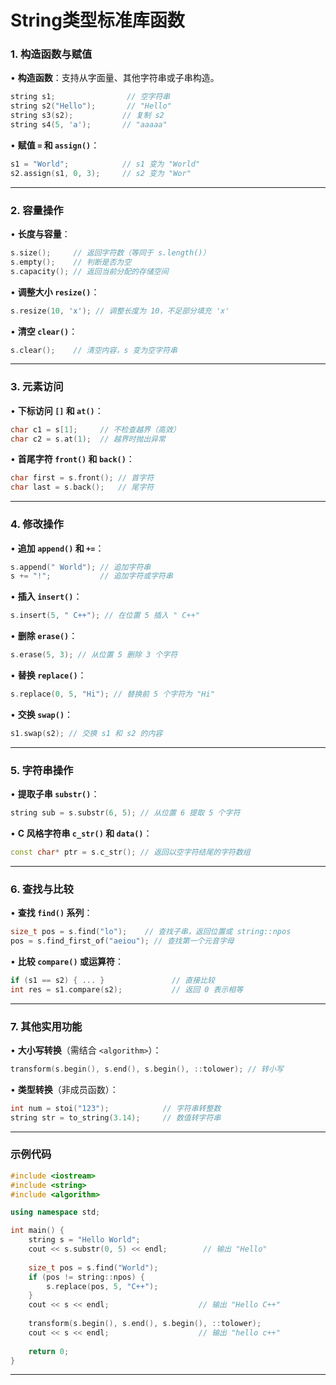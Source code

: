 # **String类型标准库函数**
### **1. 构造函数与赋值**
• **构造函数**：支持从字面量、其他字符串或子串构造。
  ```cpp
  string s1;                // 空字符串
  string s2("Hello");       // "Hello"
  string s3(s2);           // 复制 s2
  string s4(5, 'a');       // "aaaaa"
  ```
• **赋值 `=` 和 `assign()`**：
  ```cpp
  s1 = "World";            // s1 变为 "World"
  s2.assign(s1, 0, 3);     // s2 变为 "Wor"
  ```

---

### **2. 容量操作**
• **长度与容量**：
  ```cpp
  s.size();     // 返回字符数（等同于 s.length()）
  s.empty();    // 判断是否为空
  s.capacity(); // 返回当前分配的存储空间
  ```
• **调整大小 `resize()`**：
  ```cpp
  s.resize(10, 'x'); // 调整长度为 10，不足部分填充 'x'
  ```
• **清空 `clear()`**：
  ```cpp
  s.clear();    // 清空内容，s 变为空字符串
  ```

---

### **3. 元素访问**
• **下标访问 `[]` 和 `at()`**：
  ```cpp
  char c1 = s[1];     // 不检查越界（高效）
  char c2 = s.at(1);  // 越界时抛出异常
  ```
• **首尾字符 `front()` 和 `back()`**：
  ```cpp
  char first = s.front(); // 首字符
  char last = s.back();   // 尾字符
  ```

---

### **4. 修改操作**
• **追加 `append()` 和 `+=`**：
  ```cpp
  s.append(" World"); // 追加字符串
  s += "!";           // 追加字符或字符串
  ```
• **插入 `insert()`**：
  ```cpp
  s.insert(5, " C++"); // 在位置 5 插入 " C++"
  ```
• **删除 `erase()`**：
  ```cpp
  s.erase(5, 3); // 从位置 5 删除 3 个字符
  ```
• **替换 `replace()`**：
  ```cpp
  s.replace(0, 5, "Hi"); // 替换前 5 个字符为 "Hi"
  ```
• **交换 `swap()`**：
  ```cpp
  s1.swap(s2); // 交换 s1 和 s2 的内容
  ```

---

### **5. 字符串操作**
• **提取子串 `substr()`**：
  ```cpp
  string sub = s.substr(6, 5); // 从位置 6 提取 5 个字符
  ```
• **C 风格字符串 `c_str()` 和 `data()`**：
  ```cpp
  const char* ptr = s.c_str(); // 返回以空字符结尾的字符数组
  ```

---

### **6. 查找与比较**
• **查找 `find()` 系列**：
  ```cpp
  size_t pos = s.find("lo");    // 查找子串，返回位置或 string::npos
  pos = s.find_first_of("aeiou"); // 查找第一个元音字母
  ```
• **比较 `compare()` 或运算符**：
  ```cpp
  if (s1 == s2) { ... }               // 直接比较
  int res = s1.compare(s2);           // 返回 0 表示相等
  ```

---

### **7. 其他实用功能**
• **大小写转换**（需结合 `<algorithm>`）：
  ```cpp
  transform(s.begin(), s.end(), s.begin(), ::tolower); // 转小写
  ```
• **类型转换**（非成员函数）：
  ```cpp
  int num = stoi("123");            // 字符串转整数
  string str = to_string(3.14);     // 数值转字符串
  ```

---

### **示例代码**
```cpp
#include <iostream>
#include <string>
#include <algorithm>

using namespace std;

int main() {
    string s = "Hello World";
    cout << s.substr(0, 5) << endl;        // 输出 "Hello"
    
    size_t pos = s.find("World");
    if (pos != string::npos) {
        s.replace(pos, 5, "C++");
    }
    cout << s << endl;                    // 输出 "Hello C++"
    
    transform(s.begin(), s.end(), s.begin(), ::tolower);
    cout << s << endl;                    // 输出 "hello c++"
    
    return 0;
}
```

---